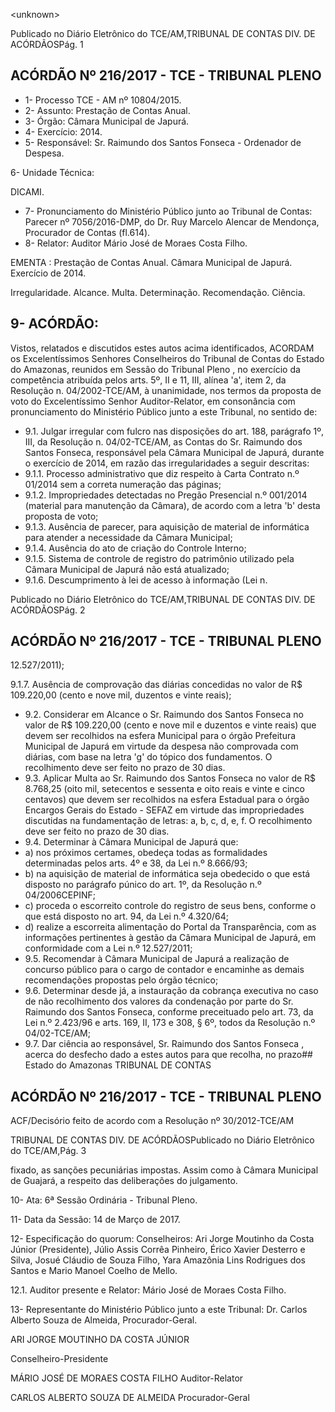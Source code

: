 &lt;unknown&gt;

Publicado  no  Diário Eletrônico do TCE/AM,TRIBUNAL DE CONTAS DIV. DE  ACÓRDÃOSPág. 1

## ACÓRDÃO Nº 216/2017 - TCE - TRIBUNAL PLENO

- 1- Processo TCE - AM nº 10804/2015.
- 2- Assunto: Prestação de Contas Anual.
- 3- Órgão: Câmara Municipal de Japurá.
- 4- Exercício: 2014.
- 5- Responsável: Sr. Raimundo dos Santos Fonseca - Ordenador de Despesa.

6- Unidade Técnica:

DICAMI.

- 7- Pronunciamento  do Ministério  Público  junto  ao Tribunal  de Contas: Parecer  nº 7056/2016-DMP,  do  Dr.  Ruy  Marcelo  Alencar  de  Mendonça,  Procurador  de  Contas (fl.614).
- 8- Relator: Auditor Mário José de Moraes Costa Filho.

EMENTA : Prestação  de  Contas  Anual.  Câmara Municipal de Japurá. Exercício de 2014.

Irregularidade. Alcance. Multa. Determinação. Recomendação. Ciência.

## 9- ACÓRDÃO:

Vistos, relatados e discutidos estes autos acima identificados, ACORDAM os Excelentíssimos Senhores Conselheiros do Tribunal de Contas do Estado do Amazonas, reunidos em Sessão do Tribunal Pleno , no exercício da competência atribuída pelos arts. 5º,  II e 11,  III, alínea 'a', item 2, da Resolução n. 04/2002-TCE/AM, à unanimidade, nos termos da proposta de voto do Excelentíssimo Senhor Auditor-Relator, em consonância com pronunciamento do Ministério Público junto a este Tribunal, no sentido de:

- 9.1. Julgar irregular com fulcro nas disposições do art. 188, parágrafo 1º, III,  da  Resolução n. 04/02-TCE/AM, as Contas do Sr. Raimundo dos Santos  Fonseca, responsável  pela  Câmara  Municipal  de  Japurá, durante  o  exercício  de  2014,  em  razão  das  irregularidades  a  seguir descritas:
- 9.1.1. Processo  administrativo  que  diz  respeito  à  Carta  Contrato  n.º 01/2014 sem a correta numeração das páginas;
- 9.1.2. Impropriedades  detectadas  no  Pregão  Presencial  n.º  001/2014 (material  para  manutenção  da  Câmara),  de  acordo  com  a  letra  'b' desta proposta de voto;
- 9.1.3. Ausência de parecer, para aquisição de material de informática para atender a necessidade da Câmara Municipal;
- 9.1.4. Ausência do ato de criação do Controle Interno;
- 9.1.5. Sistema  de  controle  de  registro  do  patrimônio  utilizado  pela Câmara Municipal de Japurá não está atualizado;
- 9.1.6. Descumprimento à lei de acesso à informação (Lei n.

Publicado  no  Diário Eletrônico do TCE/AM,TRIBUNAL DE CONTAS DIV. DE  ACÓRDÃOSPág. 2

## ACÓRDÃO Nº 216/2017 - TCE - TRIBUNAL PLENO

12.527/2011);

9.1.7. Ausência de comprovação das diárias concedidas no valor de R$ 109.220,00 (cento e nove mil, duzentos e vinte reais);

- 9.2. Considerar  em  Alcance o Sr.  Raimundo  dos  Santos  Fonseca no valor de R$ 109.220,00 (cento e nove mil e duzentos e vinte reais) que devem  ser  recolhidos  na  esfera  Municipal  para  o  órgão  Prefeitura Municipal  de  Japurá  em  virtude  da  despesa  não  comprovada  com diárias, com  base na letra 'g' do tópico dos fundamentos. O recolhimento deve ser feito no prazo de 30 dias.
- 9.3. Aplicar Multa ao Sr. Raimundo dos Santos Fonseca no valor de R$ 8.768,25 (oito mil, setecentos e sessenta e oito reais e vinte e cinco centavos) que devem ser recolhidos na esfera Estadual para o órgão Encargos  Gerais  do  Estado  -  SEFAZ  em  virtude  das  impropriedades discutidas na fundamentação de letras: a, b, c, d, e, f. O recolhimento deve ser feito no prazo de 30 dias.
- 9.4. Determinar à Câmara Municipal de Japurá que:
- a) nos próximos certames, obedeça todas as formalidades determinadas pelos arts. 4º e 38, da Lei n.º 8.666/93;
- b) na  aquisição de material de informática seja obedecido o que está disposto  no  parágrafo  púnico  do  art.  1º,  da  Resolução  n.º  04/2006CEPINF;
- c) proceda o escorreito controle do registro de seus bens, conforme o que está disposto no art. 94, da Lei n.º 4.320/64;
- d) realize a escorreita alimentação do Portal da Transparência, com as informações pertinentes à gestão da Câmara Municipal de Japurá, em conformidade com a Lei n.º 12.527/2011;
- 9.5. Recomendar à Câmara Municipal de Japurá a realização de concurso público para o cargo de contador e encaminhe as demais recomendações propostas pelo órgão técnico;
- 9.6. Determinar desde já, a instauração da cobrança executiva no caso de não  recolhimento  dos  valores da condenação por parte do Sr. Raimundo dos Santos Fonseca, conforme preceituado pelo art.  73, da Lei n.º 2.423/96 e arts. 169, II, 173 e 308, § 6º, todos da Resolução n.º 04/02-TCE/AM;
- 9.7. Dar  ciência ao  responsável, Sr.  Raimundo  dos  Santos  Fonseca , acerca  do  desfecho  dado  a  estes  autos  para  que  recolha,  no  prazo## Estado do Amazonas TRIBUNAL DE CONTAS

## ACÓRDÃO Nº 216/2017 - TCE - TRIBUNAL PLENO

ACF/Decisório feito de acordo com a Resolução nº 30/2012-TCE/AM

TRIBUNAL DE CONTAS DIV. DE  ACÓRDÃOSPublicado  no  Diário Eletrônico do TCE/AM,Pág. 3

fixado, as  sanções  pecuniárias  impostas.  Assim  como  à  Câmara Municipal de Guajará, a respeito das deliberações do julgamento.

10-  Ata: 6ª Sessão Ordinária - Tribunal Pleno.

11-  Data da Sessão: 14 de Março de 2017.

12-  Especificação  do  quorum: Conselheiros: Ari Jorge  Moutinho  da  Costa  Júnior (Presidente),  Júlio  Assis  Corrêa  Pinheiro,  Érico  Xavier  Desterro  e  Silva,  Josué Cláudio de Souza Filho, Yara Amazônia Lins Rodrigues dos Santos e Mario Manoel Coelho de Mello.

12.1. Auditor presente e Relator: Mário José de Moraes Costa Filho.

13-  Representante  do  Ministério  Público  junto  a  este Tribunal: Dr. Carlos  Alberto Souza de Almeida, Procurador-Geral.

ARI JORGE MOUTINHO DA COSTA JÚNIOR

Conselheiro-Presidente

MÁRIO JOSÉ DE MORAES COSTA FILHO Auditor-Relator

CARLOS ALBERTO SOUZA DE ALMEIDA Procurador-Geral